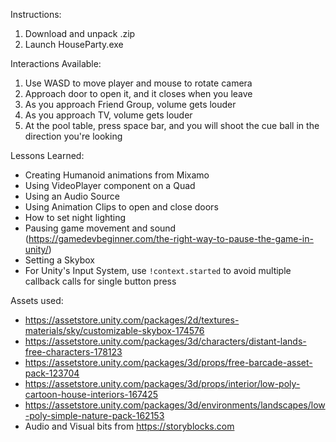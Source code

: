 Instructions:
1. Download and unpack .zip
1. Launch HouseParty.exe

Interactions Available:
1. Use WASD to move player and mouse to rotate camera
1. Approach door to open it, and it closes when you leave
1. As you approach Friend Group, volume gets louder
1. As you approach TV, volume gets louder
1. At the pool table, press space bar, and you will shoot the cue ball in the direction you're looking

Lessons Learned:
- Creating Humanoid animations from Mixamo
- Using VideoPlayer component on a Quad
- Using an Audio Source
- Using Animation Clips to open and close doors
- How to set night lighting
- Pausing game movement and sound (https://gamedevbeginner.com/the-right-way-to-pause-the-game-in-unity/)
- Setting a Skybox
- For Unity's Input System, use `!context.started` to avoid multiple callback calls for single button press

Assets used:
- https://assetstore.unity.com/packages/2d/textures-materials/sky/customizable-skybox-174576
- https://assetstore.unity.com/packages/3d/characters/distant-lands-free-characters-178123
- https://assetstore.unity.com/packages/3d/props/free-barcade-asset-pack-123704
- https://assetstore.unity.com/packages/3d/props/interior/low-poly-cartoon-house-interiors-167425
- https://assetstore.unity.com/packages/3d/environments/landscapes/low-poly-simple-nature-pack-162153
- Audio and Visual bits from https://storyblocks.com